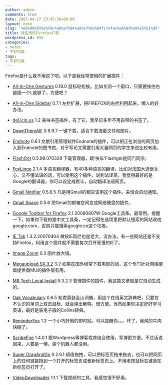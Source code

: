 ```yaml
---
author: admin
comments: true
date: 2007-04-27 23:45:50+00:00
layout: note
slug: '%e6%88%91%e5%9c%a8%e7%94%a8%e7%9a%84firefox%e6%89%a9%e5%b1%95'
title: 我在用的Firefox扩展
wordpress_id: 915
categories:
- notes
- 不好归类
tags:
- 不好归类
---
```


Firefox是什么就不用说了吧。以下是我经常使用的扩展插件：



  * [All-in-One Gestures](http://perso.wanadoo.fr/marc.boullet/ext/extensions-en.html) 0.18.0
鼠标轻松按。比如关闭一个窗口，只需要按住右键画一个L就够了，方便吧？

  * [All-in-One Sidebar](http://firefox.exxile.net/aios/) 0.7.1
左栏扩展，把FIREFOX的左栏利用起来，懒人的好办法。

  * [del.icio.us](http://del.icio.us/) 1.2
美味书签插件，有了它，我早已多年不用自带的书签了。

  * [DownThemAll!](http://www.downthemall.net) 0.9.9.7
一键下载，适合下载海量文件和图片。

  * [Endnote](http://www.kuendig.net) 0.6.1
文献引用管理软件Endnote的插件，可以把正在浏览的网页加入到Endnote的图书馆，对于写论文需要引用大量网页的学生来说比较有用。

  * [FlashGot](http://flashgot.net) 0.5.98.070328
下载管理器，跟‘快车’Flashget是同门同宗。

  * [FoxLingo](http://www.concisefreeware.com/foxlingo.php) 2.1.4
多语言翻译器，有40多种语言的翻译。比如对法国大选很关心，又不懂法语的话，可以使用这个插件。说到法译英，我觉得最好的是Google的翻译器，你可以设定成默认，自动翻译法语网页。

  * [Gmail Notifier](http://www.nexgenmedia.net/extensions/) 0.5.6.5
凡是用Gmail的都应该用这个插件。来信会自动通知。

  * [Gmail Space](http://www.getgspace.com/) 0.5.6
把Gmail的邮箱空间变成网络硬盘的插件。

  * [Google Toolbar for Firefox](http://www.google.com/) 2.1.20060807W
Google工具条，最常用。提醒一下，如果你下载的是中文工具条，一定记得在选项里把默认搜索的网站改成google.com，否则只能搜索google.cn这个垃圾。

  * [IE Tab](http://ietab.mozdev.org/) 1.3.2.20070404
微软IE再烂也是老大，没办法，有一些网站还是不支持Firefox，利用这个插件就不需要每次打开死慢的IE了。

  * [Image Zoom](http://imagezoom.yellowgorilla.net/) 0.3
图片放大镜。

  * [Megaupload SX.3.2](http://www.pbreak.rg.com.br/) 3.2
如果在国外经常下载电影的话，这个专门针对网络硬盘提供商MU的插件很有用。

  * [MR Tech Local Install](http://www.mrtech.com/extensions/local_install/) 5.3.2.3
管理插件的插件，我这篇文章就是它自动生成的。

  * [Oak Vocabulary](http://gsm.chenzhiyuan.googlepages.com/OakVocabulary.html) 0.6.5
劝君莫装金山词霸，用这个在线英文辞典吧，只要在不认识的单词上双击鼠标，就会弹出解释。很方便。当然如果你决定好好学习英语，最好是装电子版的Collins辞典。

  * [ReminderFox](http://reminderfox.mozdev.org) 1.3
一个小巧好用的即时贴，可以提醒你。。。坏了，我炖的牛肉快糊了。

  * [ScribeFire](http://scribefire.com/) 1.4.0.1
跟Wordpress等博客程序结合使用，写博更方便。不过话说回来，人要是一懒，装个机器人都没用。

  * [Super DragAndGo](http://morphis.eu.org/) 0.2.6.1
超级拖拽，可以把标签页拖来拖去，也可以把网页上的任何链接拖到一个打开的标签页或者新标签页上。不用老按鼠标右键选在新标签页打开了。

  * [VideoDownloader](http://videodownloader.net/) 1.1.1
下载视频的工具，我感觉很不好用。

